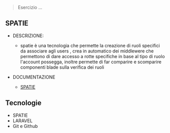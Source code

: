 > Esercizio ...
## SPATIE

- DESCRIZIONE:
  - spatie è una tecnologia che permette la creazione di ruoli specifici da associare agli users , crea in automatico dei middlewere che permettono di dare accesso a rotte specifiche in base al tipo di ruolo l'account possegga, inoltre permette di far comparire e scomparire componenti blade sulla verifica dei ruoli 

- DOCUMENTAZIONE
  - [SPATIE](https://spatie.be/docs/laravel-permission/v5/basic-usage/middleware)

## Tecnologie
- SPATIE
- LARAVEL
- Git e Github